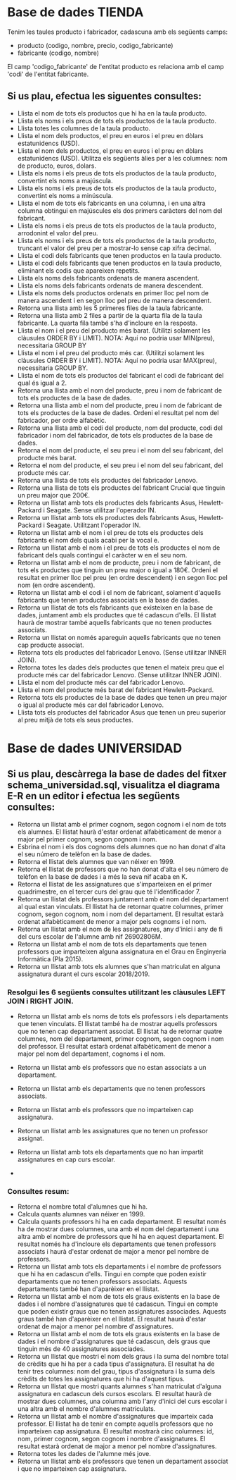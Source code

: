# Base de dades TIENDA

Tenim les taules producto i fabricador, cadascuna amb els següents camps:
- producto (codigo, nombre, precio, codigo_fabricante)
- fabricante (codigo, nombre)


El camp 'codigo_fabricante' de l'entitat producto es relaciona amb el camp 'codi' de l'entitat fabricante.


## Si us plau, efectua les siguentes consultes:

- Llista el nom de tots els productos que hi ha en la taula producto.
- Llista els noms i els preus de tots els productos de la taula producto.
- Llista totes les columnes de la taula producto.
- Llista el nom dels productos, el preu en euros i el preu en dòlars estatunidencs (USD).
- Llista el nom dels productos, el preu en euros i el preu en dòlars estatunidencs (USD). Utilitza els següents àlies per a les columnes: nom de producto, euros, dolars.
- Llista els noms i els preus de tots els productos de la taula producto, convertint els noms a majúscula.
- Llista els noms i els preus de tots els productos de la taula producto, convertint els noms a minúscula.
- Llista el nom de tots els fabricants en una columna, i en una altra columna obtingui en majúscules els dos primers caràcters del nom del fabricant.
- Llista els noms i els preus de tots els productos de la taula producto, arrodonint el valor del preu.
- Llista els noms i els preus de tots els productos de la taula producto, truncant el valor del preu per a mostrar-lo sense cap xifra decimal.
- Llista el codi dels fabricants que tenen productos en la taula producto.
- Llista el codi dels fabricants que tenen productos en la taula producto, eliminant els codis que apareixen repetits.
- Llista els noms dels fabricants ordenats de manera ascendent.
- Llista els noms dels fabricants ordenats de manera descendent.
- Llista els noms dels productos ordenats en primer lloc pel nom de manera ascendent i en segon lloc pel preu de manera descendent.
- Retorna una llista amb les 5 primeres files de la taula fabricante.
- Retorna una llista amb 2 files a partir de la quarta fila de la taula fabricante. La quarta fila també s'ha d'incloure en la resposta.
- Llista el nom i el preu del producto més barat. (Utilitzi solament les clàusules ORDER BY i LIMIT). NOTA: Aquí no podria usar MIN(preu), necessitaria GROUP BY
- Llista el nom i el preu del producto més car. (Utilitzi solament les clàusules ORDER BY i LIMIT). NOTA: Aquí no podria usar MAX(preu), necessitaria GROUP BY.
- Llista el nom de tots els productos del fabricant el codi de fabricant del qual és igual a 2.
- Retorna una llista amb el nom del producte, preu i nom de fabricant de tots els productes de la base de dades.
- Retorna una llista amb el nom del producte, preu i nom de fabricant de tots els productes de la base de dades. Ordeni el resultat pel nom del fabricador, per ordre alfabètic.
- Retorna una llista amb el codi del producte, nom del producte, codi del fabricador i nom del fabricador, de tots els productes de la base de dades.
- Retorna el nom del producte, el seu preu i el nom del seu fabricant, del producte més barat.
- Retorna el nom del producte, el seu preu i el nom del seu fabricant, del producte més car.
- Retorna una llista de tots els productes del fabricador Lenovo.
- Retorna una llista de tots els productes del fabricant Crucial que tinguin un preu major que 200€.
- Retorna un llistat amb tots els productes dels fabricants Asus, Hewlett-Packard i Seagate. Sense utilitzar l'operador IN.
- Retorna un llistat amb tots els productes dels fabricants Asus, Hewlett-Packard i Seagate. Utilitzant l'operador IN.
- Retorna un llistat amb el nom i el preu de tots els productes dels fabricants el nom dels quals acabi per la vocal e.
- Retorna un llistat amb el nom i el preu de tots els productes el nom de fabricant dels quals contingui el caràcter w en el seu nom.
- Retorna un llistat amb el nom de producte, preu i nom de fabricant, de tots els productes que tinguin un preu major o igual a 180€. Ordeni el resultat en primer lloc pel preu (en ordre descendent) i en segon lloc pel nom (en ordre ascendent).
- Retorna un llistat amb el codi i el nom de fabricant, solament d'aquells fabricants que tenen productes associats en la base de dades.
- Retorna un llistat de tots els fabricants que existeixen en la base de dades, juntament amb els productes que té cadascun d'ells. El llistat haurà de mostrar també aquells fabricants que no tenen productes associats.
- Retorna un llistat on només apareguin aquells fabricants que no tenen cap producte associat.
- Retorna tots els productes del fabricador Lenovo. (Sense utilitzar INNER JOIN).
- Retorna totes les dades dels productes que tenen el mateix preu que el producte més car del fabricador Lenovo. (Sense utilitzar INNER JOIN).
- Llista el nom del producte més car del fabricador Lenovo.
- Llista el nom del producte més barat del fabricant Hewlett-Packard.
- Retorna tots els productes de la base de dades que tenen un preu major o igual al producte més car del fabricador Lenovo.
- Llista tots els productes del fabricador Asus que tenen un preu superior al preu mitjà de tots els seus productes.


# Base de dades UNIVERSIDAD

## Si us plau, descàrrega la base de dades del fitxer schema_universidad.sql, visualitza el diagrama E-R en un editor i efectua les següents consultes:

- Retorna un llistat amb el primer cognom, segon cognom i el nom de tots els alumnes. El llistat haurà d'estar ordenat alfabèticament de menor a major pel primer cognom, segon cognom i nom.
- Esbrina el nom i els dos cognoms dels alumnes que no han donat d'alta el seu número de telèfon en la base de dades.
- Retorna el llistat dels alumnes que van néixer en 1999.
- Retorna el llistat de professors que no han donat d'alta el seu número de telèfon en la base de dades i a més la seva nif acaba en K.
- Retorna el llistat de les assignatures que s'imparteixen en el primer quadrimestre, en el tercer curs del grau que té l'identificador 7.
- Retorna un llistat dels professors juntament amb el nom del departament al qual estan vinculats. El llistat ha de retornar quatre columnes, primer cognom, segon cognom, nom i nom del departament. El resultat estarà ordenat alfabèticament de menor a major pels cognoms i el nom.
- Retorna un llistat amb el nom de les assignatures, any d'inici i any de fi del curs escolar de l'alumne amb nif 26902806M.
- Retorna un llistat amb el nom de tots els departaments que tenen professors que imparteixen alguna assignatura en el Grau en Enginyeria Informàtica (Pla 2015).
- Retorna un llistat amb tots els alumnes que s'han matriculat en alguna assignatura durant el curs escolar 2018/2019.

### Resolgui les 6 següents consultes utilitzant les clàusules LEFT JOIN i RIGHT JOIN.

- Retorna un llistat amb els noms de tots els professors i els departaments que tenen vinculats. El llistat també ha de mostrar aquells professors que no tenen cap departament associat. El llistat ha de retornar quatre columnes, nom del departament, primer cognom, segon cognom i nom del professor. El resultat estarà ordenat alfabèticament de menor a major pel nom del departament, cognoms i el nom.
- Retorna un llistat amb els professors que no estan associats a un departament.
- Retorna un llistat amb els departaments que no tenen professors associats.
- Retorna un llistat amb els professors que no imparteixen cap assignatura.
- Retorna un llistat amb les assignatures que no tenen un professor assignat.

- Retorna un llistat amb tots els departaments que no han impartit assignatures en cap curs escolar.
- 
### Consultes resum:

- Retorna el nombre total d'alumnes que hi ha.
- Calcula quants alumnes van néixer en 1999.
- Calcula quants professors hi ha en cada departament. El resultat només ha de mostrar dues columnes, una amb el nom del departament i una altra amb el nombre de professors que hi ha en aquest departament. El resultat només ha d'incloure els departaments que tenen professors associats i haurà d'estar ordenat de major a menor pel nombre de professors.
- Retorna un llistat amb tots els departaments i el nombre de professors que hi ha en cadascun d'ells. Tingui en compte que poden existir departaments que no tenen professors associats. Aquests departaments també han d'aparèixer en el llistat.
- Retorna un llistat amb el nom de tots els graus existents en la base de dades i el nombre d'assignatures que té cadascun. Tingui en compte que poden existir graus que no tenen assignatures associades. Aquests graus també han d'aparèixer en el llistat. El resultat haurà d'estar ordenat de major a menor pel nombre d'assignatures.
- Retorna un llistat amb el nom de tots els graus existents en la base de dades i el nombre d'assignatures que té cadascun, dels graus que tinguin més de 40 assignatures associades.
- Retorna un llistat que mostri el nom dels graus i la suma del nombre total de crèdits que hi ha per a cada tipus d'assignatura. El resultat ha de tenir tres columnes: nom del grau, tipus d'assignatura i la suma dels crèdits de totes les assignatures que hi ha d'aquest tipus.
- Retorna un llistat que mostri quants alumnes s'han matriculat d'alguna assignatura en cadascun dels cursos escolars. El resultat haurà de mostrar dues columnes, una columna amb l'any d'inici del curs escolar i una altra amb el nombre d'alumnes matriculats.
- Retorna un llistat amb el nombre d'assignatures que imparteix cada professor. El llistat ha de tenir en compte aquells professors que no imparteixen cap assignatura. El resultat mostrarà cinc columnes: id, nom, primer cognom, segon cognom i nombre d'assignatures. El resultat estarà ordenat de major a menor pel nombre d'assignatures.
- Retorna totes les dades de l'alumne més jove.
- Retorna un llistat amb els professors que tenen un departament associat i que no imparteixen cap assignatura.
